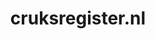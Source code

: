 ---
layout: post
title:  "cruksregister.nl"
internal_url:  "/data/cruksregister.nl.html"
categories: dutchgov
---